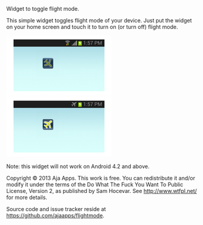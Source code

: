 Widget to toggle flight mode.

This simple widget toggles flight mode of your device.  Just put the widget on
your home screen and touch it to turn on (or turn off) flight mode.

![Example screen](images/screencap_off_small.png) 
![Example screen](images/screencap_on_small.png)

Note: this widget will not work on Android 4.2 and above. 

Copyright © 2013 Aja Apps.  This work is free. You can redistribute it and/or
modify it under the terms of the Do What The Fuck You Want To Public License,
Version 2, as published by Sam Hocevar. See http://www.wtfpl.net/ for more
details.

Source code and issue tracker reside at https://github.com/ajaapps/flightmode.


